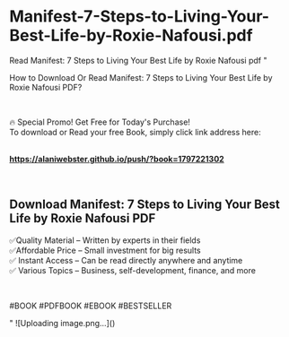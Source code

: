 # Manifest-7-Steps-to-Living-Your-Best-Life-by-Roxie-Nafousi.pdf
Read Manifest: 7 Steps to Living Your Best Life by Roxie Nafousi pdf
"<p>How to Download Or Read Manifest: 7 Steps to Living Your Best Life by Roxie Nafousi PDF?</p>
<p>&nbsp;</p>
<p>&#128293;  Special Promo! Get Free for Today's Purchase!<br />To download or Read your free Book, simply click link address here:&nbsp;<br />&nbsp;</p>
<p><a href=""https://alaniwebster.github.io/push/?book=1797221302""><strong>https://alaniwebster.github.io/push/?book=1797221302</strong></a></p>
<p>&nbsp;</p>
<h2>Download Manifest: 7 Steps to Living Your Best Life by Roxie Nafousi PDF</h2>
<p>&#x2705;Quality Material &ndash; Written by experts in their fields<br />&#x2705;Affordable Price &ndash; Small investment for big results<br />&#x2705; Instant Access &ndash; Can be read directly anywhere and anytime<br />&#x2705; Various Topics &ndash; Business, self-development, finance, and more</p>
<p>&nbsp;</p>
<p>#BOOK #PDFBOOK #EBOOK #BESTSELLER</p>
"
![Uploading image.png…]()
